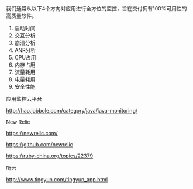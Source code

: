 
我们通常从以下4个方向对应用进行全方位的监控，旨在交付拥有100%可用性的高质量软件。

1. 启动时间
2. 交互分析
3. 崩溃分析
4. ANR分析
2. CPU占用
3. 内存占用
4. 流量耗用
5. 电量耗用
6. 安全性能

应用监控云平台

http://hao.jobbole.com/category/java/java-monitoring/

New Relic

https://newrelic.com/

https://github.com/newrelic

https://ruby-china.org/topics/22379

听云

http://www.tingyun.com/tingyun_app.html